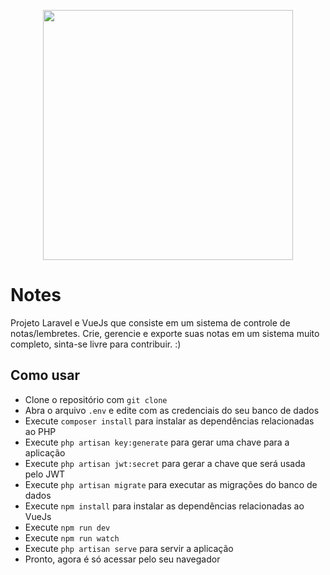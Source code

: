 <p align="center"><a href="https://laravel.com" target="_blank"><img src="https://raw.githubusercontent.com/laravel/art/master/logo-lockup/5%20SVG/2%20CMYK/1%20Full%20Color/laravel-logolockup-cmyk-red.svg" width="400"></a></p>

# Notes
Projeto Laravel e VueJs que consiste em um sistema de controle de notas/lembretes. Crie, gerencie e exporte suas notas em um sistema muito completo, sinta-se livre para contribuir. :)

## Como usar
- Clone o repositório com `git clone`
- Abra o arquivo `.env` e edite com as credenciais do seu banco de dados
- Execute `composer install` para instalar as dependências relacionadas ao PHP
- Execute `php artisan key:generate` para gerar uma chave para a aplicação
- Execute `php artisan jwt:secret` para gerar a chave que será usada pelo JWT
- Execute `php artisan migrate` para executar as migrações do banco de dados
- Execute `npm install` para instalar as dependências relacionadas ao VueJs
- Execute `npm run dev`
- Execute `npm run watch`
- Execute `php artisan serve` para servir a aplicação
- Pronto, agora é só acessar pelo seu navegador
